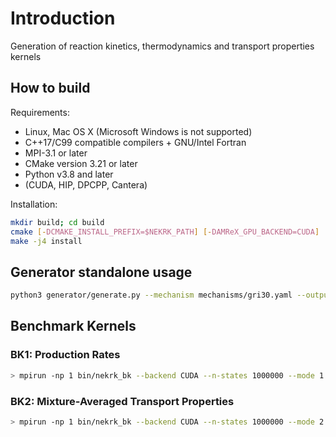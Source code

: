 # Introduction
Generation of reaction kinetics, thermodynamics and transport properties kernels

## How to build

Requirements:
* Linux, Mac OS X (Microsoft Windows is not supported)
* C++17/C99 compatible compilers + GNU/Intel Fortran
* MPI-3.1 or later
* CMake version 3.21 or later
* Python v3.8 and later
* (CUDA, HIP, DPCPP, Cantera)

Installation:

```sh
mkdir build; cd build
cmake [-DCMAKE_INSTALL_PREFIX=$NEKRK_PATH] [-DAMReX_GPU_BACKEND=CUDA] ..
make -j4 install
```
## Generator standalone usage 

```sh
python3 generator/generate.py --mechanism mechanisms/gri30.yaml --output out/mechanisms/gri
```

## Benchmark Kernels

### BK1: Production Rates

```sh
> mpirun -np 1 bin/nekrk_bk --backend CUDA --n-states 1000000 --mode 1 --yaml-file mechanisms/gri30.yaml
```

### BK2: Mixture-Averaged Transport Properties

```sh
> mpirun -np 1 bin/nekrk_bk --backend CUDA --n-states 1000000 --mode 2  --yaml-file mechanisms/gri30.yaml
```
